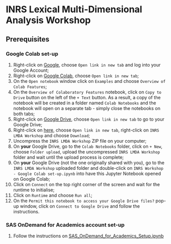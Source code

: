 # INRS Lexical Multi-Dimensional Analysis Workshop

## Prerequisites

### Google Colab set-up

1. Right-click on [Google](https://www.google.com/), choose `Open link in new tab` and log into your Google Account;
2. Right-click on [Google Colab](https://colab.research.google.com/), choose `Open link in new tab`;
3. On the `Open notebook` window click on `Examples` and choose `Overview of Colab Features`;
4. On the `Overview of Colaboratory Features` notebook, click on `Copy to Drive` button on the left of the `+ Text` button. As a result, a copy of the notebook will be created in a folder named `Colab Notebooks` and the notebook will open on a separate tab - simply close the notebooks on both tabs;
5. Right-click on [Google Drive](https://drive.google.com/drive/my-drive), choose `Open link in new tab` to go to your Google Drive;
6. Right-click on [here](https://drive.google.com/drive/folders/1zIqlW8cUjIE1dD9HEsFYakvZkviMyCEA?usp=drive_link), choose `Open link in new tab`, right-click on `INRS LMDA Workshop` and choose `Download`;
7. Uncompress the `INRS LMDA Workshop` ZIP file on your computer;
8. On **your** Google Drive, go to the `Colab Notebooks` folder, click on `+ New`, choose `Folder upload`, upload the uncompressed `INRS LMDA Workshop` folder and wait until the upload process is complete;
9. On **your** Google Drive (not the one originally shared with you), go to the `INRS LMDA Workshop` uploaded folder and double-click on `INRS Workshop - Google Colab set-up.ipynb` into have this Jupyter Notebook opened on Google Colab;
10. Click on `Connect` on the top right corner of the screen and wait for the runtime to initialise;
11. Click on `Runtime` and choose `Run all`;
12. On the `Permit this notebook to access your Google Drive files?` pop-up window, click on `Connect to Google Drive` and follow the instructions.

### SAS OnDemand for Academics account set-up

1. Follow the instructions on [SAS_OnDemand_for_Academics_Setup.ipynb](https://github.com/laelgelc/laelgelc/blob/main/SAS_OnDemand_for_Academics_Setup.ipynb)
